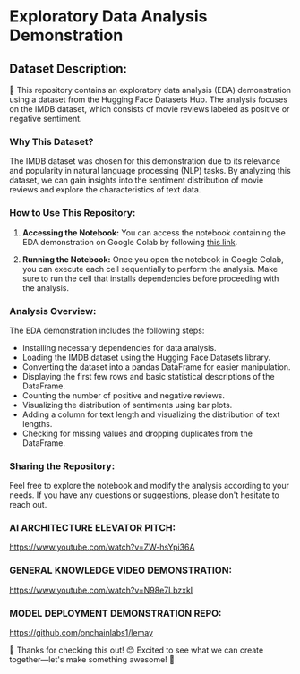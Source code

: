 # Exploratory Data Analysis Demonstration

## Dataset Description:
🤗 This repository contains an exploratory data analysis (EDA) demonstration using a dataset from the Hugging Face Datasets Hub. The analysis focuses on the IMDB dataset, which consists of movie reviews labeled as positive or negative sentiment.

### Why This Dataset?
The IMDB dataset was chosen for this demonstration due to its relevance and popularity in natural language processing (NLP) tasks. By analyzing this dataset, we can gain insights into the sentiment distribution of movie reviews and explore the characteristics of text data.

### How to Use This Repository:
1. **Accessing the Notebook:** You can access the notebook containing the EDA demonstration on Google Colab by following [this link](https://colab.research.google.com/drive/1iJLfyWj3fJ1Y8FYRmTbxL9Dpy3E42DnN?usp=sharing).

2. **Running the Notebook:** Once you open the notebook in Google Colab, you can execute each cell sequentially to perform the analysis. Make sure to run the cell that installs dependencies before proceeding with the analysis.

### Analysis Overview:
The EDA demonstration includes the following steps:

- Installing necessary dependencies for data analysis.
- Loading the IMDB dataset using the Hugging Face Datasets library.
- Converting the dataset into a pandas DataFrame for easier manipulation.
- Displaying the first few rows and basic statistical descriptions of the DataFrame.
- Counting the number of positive and negative reviews.
- Visualizing the distribution of sentiments using bar plots.
- Adding a column for text length and visualizing the distribution of text lengths.
- Checking for missing values and dropping duplicates from the DataFrame.

### Sharing the Repository:

Feel free to explore the notebook and modify the analysis according to your needs. If you have any questions or suggestions, please don't hesitate to reach out.

### AI ARCHITECTURE ELEVATOR PITCH:
https://www.youtube.com/watch?v=ZW-hsYpi36A

### GENERAL KNOWLEDGE VIDEO DEMONSTRATION:
https://www.youtube.com/watch?v=N98e7LbzxkI

### MODEL DEPLOYMENT DEMONSTRATION REPO:
https://github.com/onchainlabs1/lemay

🚀 Thanks for checking this out! 😊 Excited to see what we can create together—let's make something awesome! 🚀


